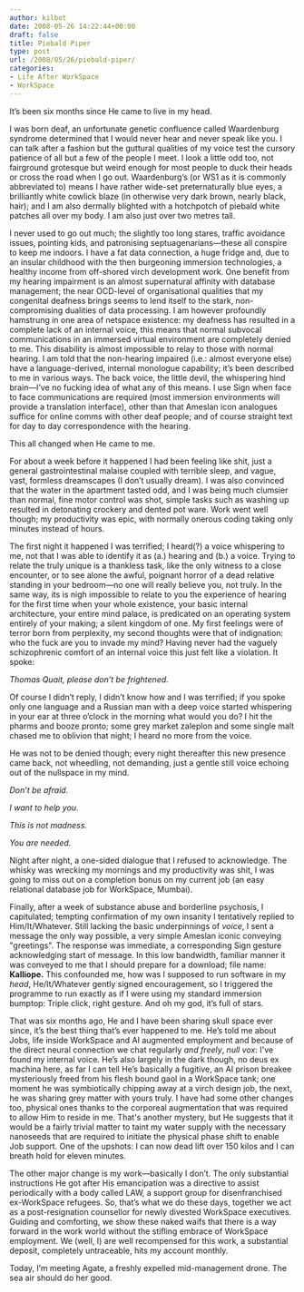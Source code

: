 ```yaml
---
author: kilbot
date: 2008-05-26 14:22:44+00:00
draft: false
title: Piebald Piper
type: post
url: /2008/05/26/piebald-piper/
categories:
- Life After WorkSpace
- WorkSpace
---
```


It’s been six months since He came to live in my head.

I was born deaf, an unfortunate genetic confluence called Waardenburg syndrome determined that I would never hear and never speak like you. I can talk after a fashion but the guttural qualities of my voice test the cursory patience of all but a few of the people I meet. I look a little odd too, not fairground grotesque but weird enough for most people to duck their heads or cross the road when I go out. Waardenburg’s (or WS1 as it is commonly abbreviated to) means I have rather wide-set preternaturally blue eyes, a brilliantly white cowlick blaze (in otherwise very dark brown, nearly black, hair); and I am also dermally blighted with a hotchpotch of piebald white patches all over my body. I am also just over two metres tall.

I never used to go out much; the slightly too long stares, traffic avoidance issues, pointing kids, and patronising septuagenarians—these all conspire to keep me indoors. I have a fat data connection, a huge fridge and, due to an insular childhood with the then burgeoning immersion technologies, a healthy income from off-shored virch development work. One benefit from my hearing impairment is an almost supernatural affinity with database management; the near OCD-level of organisational qualities that my congenital deafness brings seems to lend itself to the stark, non-compromising dualities of data processing. I am however profoundly hamstrung in one area of netspace existence: my deafness has resulted in a complete lack of an internal voice, this means that normal subvocal communications in an immersed virtual environment are completely denied to me. This disability is almost impossible to relay to those with normal hearing. I am told that the non-hearing impaired (i.e.: almost everyone else) have a language-derived, internal monologue capability; it’s been described to me in various ways. The back voice, the little devil, the whispering hind brain—I’ve no fucking idea of what any of this means. I use Sign when face to face communications are required (most immersion environments will provide a translation interface), other than that Ameslan icon analogues suffice for online comms with other deaf people; and of course straight text for day to day correspondence with the hearing.

This all changed when He came to me.

For about a week before it happened I had been feeling like shit, just a general gastrointestinal malaise coupled with terrible sleep, and vague, vast, formless dreamscapes (I don’t usually dream). I was also convinced that the water in the apartment tasted odd, and I was being much clumsier than normal, fine motor control was shot, simple tasks such as washing up resulted in detonating crockery and dented pot ware. Work went well though; my productivity was epic, with normally onerous coding taking only minutes instead of hours.

The first night it happened I was terrified; I heard(?) a voice whispering to me, not that I was able to identify it as (a.) hearing and (b.) a voice. Trying to relate the truly unique is a thankless task, like the only witness to a close encounter, or to see alone the awful, poignant horror of a dead relative standing in your bedroom—no one will really believe you, not truly. In the same way, its is nigh impossible to relate to you the experience of hearing for the first time when your whole existence, your basic internal architecture, your entire mind palace, is predicated on an operating system entirely of your making; a silent kingdom of one. My first feelings were of terror born from perplexity, my second thoughts were that of indignation: who the fuck are you to invade my mind? Having never had the vaguely schizophrenic comfort of an internal voice this just felt like a violation. It spoke:

_Thomas Quait, please don’t be frightened._

Of course I didn’t reply, I didn’t know how and I was terrified; if you spoke only one language and a Russian man with a deep voice started whispering in your ear at three o’clock in the morning what would you do? I hit the pharms and booze pronto; some grey market zaleplon and some single malt chased me to oblivion that night; I heard no more from the voice.

He was not to be denied though; every night thereafter this new presence came back, not wheedling, not demanding, just a gentle still voice echoing out of the nullspace in my mind.

_Don’t be afraid._

_I want to help you._

_This is not madness._

_You are needed._

Night after night, a one-sided dialogue that I refused to acknowledge. The whisky was wrecking my mornings and my productivity was shit, I was going to miss out on a completion bonus on my current job (an easy relational database job for WorkSpace, Mumbai).

Finally, after a week of substance abuse and borderline psychosis, I capitulated; tempting confirmation of my own insanity I tentatively replied to Him/It/Whatever. Still lacking the basic underpinnings of _voice_, I sent a message the only way possible, a very simple Ameslan iconic conveying "greetings". The response was immediate, a corresponding Sign gesture acknowledging start of message. In this low bandwidth, familiar manner it was conveyed to me that I should prepare for a download; file name: **Kalliope.** This confounded me, how was I supposed to run software in my _head_, He/It/Whatever gently signed encouragement, so I triggered the programme to run exactly as if I were using my standard immersion bumptop: Triple click, right gesture. And oh my god, it’s full of stars.

That was six months ago, He and I have been sharing skull space ever since, it’s the best thing that’s ever happened to me. He’s told me about Jobs, life inside WorkSpace and AI augmented employment and because of the direct neural connection we chat regularly _and freely_, _null vox_: I've found my internal voice. He’s also largely in the dark though, no deus ex machina here, as far I can tell He’s basically a fugitive, an AI prison breakee mysteriously freed from his flesh bound gaol in a WorkSpace tank; one moment he was symbiotically chipping away at a virch design job, the next, he was sharing grey matter with yours truly. I have had some other changes too, physical ones thanks to the corporeal augmentation that was required to allow Him to reside in me. That's another mystery, but He suggests that it would be a fairly trivial matter to taint my water supply with the necessary nanoseeds that are required to initiate the physical phase shift to enable Job support. One of the upshots: I can now dead lift over 150 kilos and I can breath hold for eleven minutes.

The other major change is my work—basically I don’t. The only substantial instructions He got after His emancipation was a directive to assist periodically with a body called LAW, a support group for disenfranchised ex-WorkSpace refugees. So, that’s what we do these days, together we act as a post-resignation counsellor for newly divested WorkSpace executives. Guiding and comforting, we show these naked waifs that there is a way forward in the work world without the stifling embrace of WorkSpace employment. We (well, I) are well recompensed for this work, a substantial deposit, completely untraceable, hits my account monthly.

Today, I’m meeting Agate, a freshly expelled mid-management drone. The sea air should do her good.
